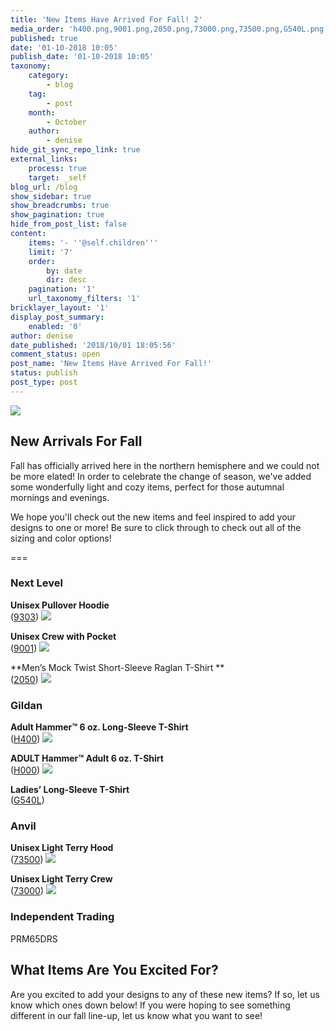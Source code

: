 ```yaml
---
title: 'New Items Have Arrived For Fall! 2'
media_order: 'h400.png,9001.png,2050.png,73000.png,73500.png,G540L.png,9303.png,H000.png'
published: true
date: '01-10-2018 10:05'
publish_date: '01-10-2018 10:05'
taxonomy:
    category:
        - blog
    tag:
        - post
    month:
        - October
    author:
        - denise
hide_git_sync_repo_link: true
external_links:
    process: true
    target: _self
blog_url: /blog
show_sidebar: true
show_breadcrumbs: true
show_pagination: true
hide_from_post_list: false
content:
    items: '- ''@self.children'''
    limit: '7'
    order:
        by: date
        dir: desc
    pagination: '1'
    url_taxonomy_filters: '1'
bricklayer_layout: '1'
display_post_summary:
    enabled: '0'
author: denise
date_published: '2018/10/01 18:05:56'
comment_status: open
post_name: 'New Items Have Arrived For Fall!'
status: publish
post_type: post
---
```


![](h400.png)

## New Arrivals For Fall
Fall has officially arrived here in the northern hemisphere and we could not be more elated! In order to celebrate the change of season, we've added some wonderfully light and cozy items, perfect for those autumnal mornings and evenings. 

We hope you'll check out the new items and feel inspired to add your designs to one or more! Be sure to click through to check out all of the sizing and color options! 

===

### Next Level

**Unisex Pullover Hoodie**<br>
([9303](https://printaura.com/product-view/?v=1&hdn=NTg3))
![](9303.png)

**Unisex Crew with Pocket**<br>
([9001](https://printaura.com/product-view/?v=1&hdn=NTg4))
![](9001.png)

**Men’s Mock Twist Short-Sleeve Raglan T-Shirt **<br>
([2050](https://printaura.com/product-view/?v=1&hdn=NTg5))
![](2050.png)

### Gildan
**Adult Hammer™ 6 oz. Long-Sleeve T-Shirt**<br>
([H400](https://printaura.com/product-view/?v=1&hdn=NTky))
![](h400.png)

**ADULT Hammer™ Adult 6 oz. T-Shirt**<br>
([H000](https://printaura.com/product-view/?v=1&hdn=NTk1))
![](H000.png)

**Ladies’ Long-Sleeve T-Shirt**<br>
([G540L](https://printaura.com/product-view/?v=1&hdn=NTk0))

### Anvil
**Unisex Light Terry Hood** <br>
([73500](https://printaura.com/product-view/?v=1&hdn=NTk2))
![](73500.png)

**Unisex Light Terry Crew**<br>
([73000](https://printaura.com/product-view/?v=1&hdn=NTk3))
![](73000.png)


### Independent Trading
PRM65DRS

## What Items Are You Excited For?
Are you excited to add your designs to any of these new items? If so, let us know which ones down below! If you were hoping to see something different in our fall line-up, let us know what you want to see! 